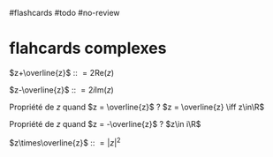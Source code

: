 #flashcards #todo #no-review 
# flahcards complexes

$z+\overline{z}$ :: $= 2\text{Re}(z)$
<!--SR:!2022-08-17,13,170-->

$z-\overline{z}$ :: $= 2i \text{Im}(z)$
<!--SR:!2022-08-16,12,150-->

Propriété de $z$ quand $z = \overline{z}$
?
$z = \overline{z} \iff z\in\R$
<!--SR:!2022-10-26,75,230-->

Propriété de $z$ quand $z = -\overline{z}$
?
$z\in i\R$
<!--SR:!2022-08-27,23,150-->

$z\times\overline{z}$ :: $= |z|^2$
<!--SR:!2022-08-25,21,210-->

